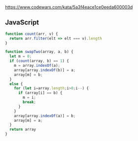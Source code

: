 https://www.codewars.com/kata/5a3f4eace1ce0eeda600003d

## JavaScript
```js
function count(arr, v) {
  return arr.filter(elt => elt === v).length
}

function swapTwo(array, a, b) {
  let m = 0;
  if (count(array, b) == 1) {
    m = array.indexOf(a);
    array[array.indexOf(b)] = a;
    array[m] = b;
  }
  else {
    for (let i=array.length;i>0;i--) {
      if (array[i] == b) {
        m = i;
        break;
      }
    }
    array[array.indexOf(a)] = b;
    array[m] = a;
  }
  return array
}
```